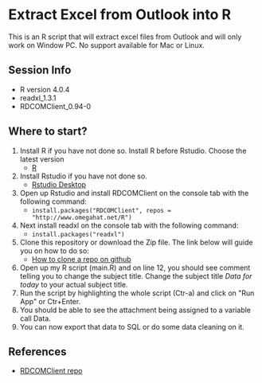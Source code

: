 # Extract Excel from Outlook into R
This is an R script that will extract excel files from Outlook and will only work on Window PC. No support available for Mac or Linux.

## Session Info
- R version 4.0.4
- readxl_1.3.1
- RDCOMClient_0.94-0

## Where to start?
1. Install R if you have not done so. Install R before Rstudio. Choose the latest version
    - [R](https://cran.r-project.org/)
2. Install Rstudio if you have not done so.
    - [Rstudio Desktop](https://www.rstudio.com/products/rstudio/download/#download)
3. Open up Rstudio and install RDCOMClient on the console tab with the following command:
    - ```install.packages("RDCOMClient", repos = "http://www.omegahat.net/R") ```
4. Next install readxl on the console tab with the following command:
    - ```install.packages("readxl") ```
5. Clone this repository or download the Zip file. The link below will guide you on how to do so:
    - [How to clone a repo on github](https://docs.github.com/en/github/creating-cloning-and-archiving-repositories/cloning-a-repository)
6. Open up my R script (main.R) and on line 12, you should see comment telling you to change the subject title. Change the subject title *Data for today* to your actual subject title.
7. Run the script by highlighting the whole script (Ctr-a) and click on "Run App" or Ctr+Enter.
8. You should be able to see the attachment being assigned to a variable call Data.
9. You can now export that data to SQL or do some data cleaning on it.

## References
- [RDCOMClient repo](https://github.com/omegahat/RDCOMClient)

